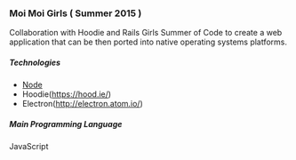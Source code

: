 ### Moi Moi Girls ( Summer 2015 )

Collaboration with Hoodie and Rails Girls Summer of Code to create a web application that can be then ported into native operating systems platforms.

##### Technologies

* [Node](https://nodejs.org/)
* Hoodie(https://hood.ie/)
* Electron(http://electron.atom.io/)

##### Main Programming Language

JavaScript
